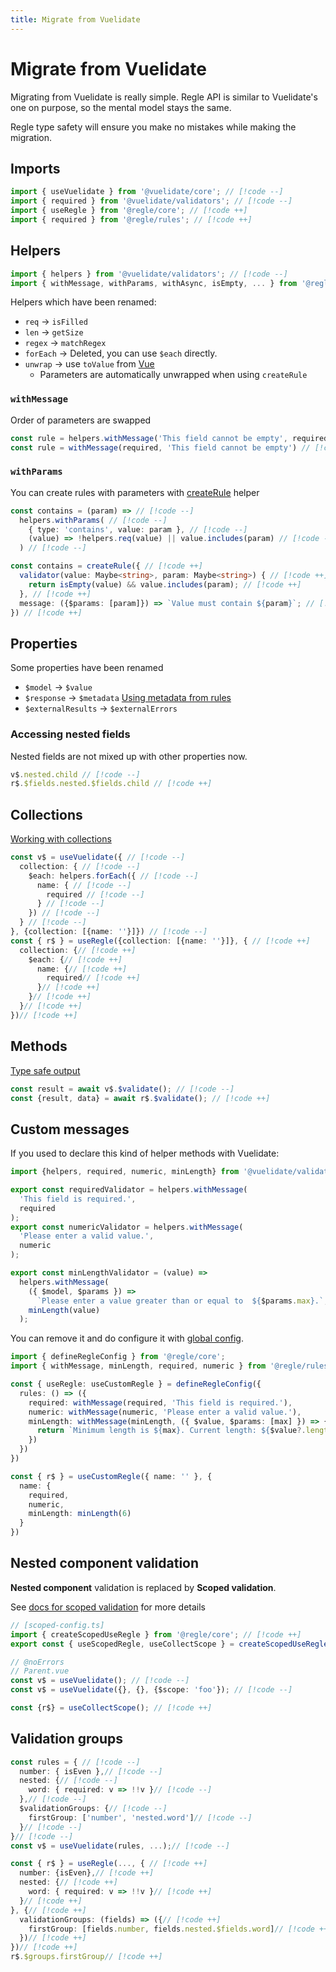 ```yaml
---
title: Migrate from Vuelidate
---
```


# Migrate from Vuelidate

Migrating from Vuelidate is really simple. Regle API is similar to Vuelidate's one on purpose, so the mental model stays the same.

Regle type safety will ensure you make no mistakes while making the migration.

## Imports

```ts
import { useVuelidate } from '@vuelidate/core'; // [!code --]
import { required } from '@vuelidate/validators'; // [!code --]
import { useRegle } from '@regle/core'; // [!code ++]
import { required } from '@regle/rules'; // [!code ++]
```

## Helpers

```ts
import { helpers } from '@vuelidate/validators'; // [!code --]
import { withMessage, withParams, withAsync, isEmpty, ... } from '@regle/rules'; // [!code ++]
```

Helpers which have been renamed:

- `req` -> `isFilled`
- `len` -> `getSize`
- `regex` -> `matchRegex`
- `forEach` -> Deleted, you can use `$each` directly.
- `unwrap` -> use `toValue` from [Vue](https://vuejs.org/api/reactivity-utilities#tovalue)
  - Parameters are automatically unwrapped when using `createRule`


### `withMessage`

Order of parameters are swapped

```ts
const rule = helpers.withMessage('This field cannot be empty', required) // [!code --]
const rule = withMessage(required, 'This field cannot be empty') // [!code ++]
```

### `withParams`

You can create rules with parameters with [createRule](/core-concepts/rules/reusable-rules#createrule) helper

```ts
const contains = (param) => // [!code --]
  helpers.withParams( // [!code --]
    { type: 'contains', value: param }, // [!code --]
    (value) => !helpers.req(value) || value.includes(param) // [!code --]
  ) // [!code --]

const contains = createRule({ // [!code ++]
  validator(value: Maybe<string>, param: Maybe<string>) { // [!code ++]
    return isEmpty(value) && value.includes(param); // [!code ++]
  }, // [!code ++]
  message: ({$params: [param]}) => `Value must contain ${param}`; // [!code ++]
}) // [!code ++]
```

## Properties

Some properties have been renamed

- `$model` -> `$value`
- `$response` -> `$metadata`  [Using metadata from rules](/advanced-usage/rule-metadata#using-metadata-from-rules)
- `$externalResults` -> `$externalErrors`

### Accessing nested fields

Nested fields are not mixed up with other properties now.

```ts
v$.nested.child // [!code --]
r$.$fields.nested.$fields.child // [!code ++]
```

## Collections

[Working with collections](/advanced-usage/collections)

```ts
const v$ = useVuelidate({ // [!code --]
  collection: { // [!code --]
    $each: helpers.forEach({ // [!code --]
      name: { // [!code --]
        required // [!code --]
      } // [!code --]
    }) // [!code --]
  } // [!code --]
}, {collection: [{name: ''}]}) // [!code --]
const { r$ } = useRegle({collection: [{name: ''}]}, { // [!code ++]
  collection: {// [!code ++]
    $each: {// [!code ++]
      name: {// [!code ++]
        required// [!code ++]
      }// [!code ++]
    }// [!code ++]
  }// [!code ++]
})// [!code ++]
```

## Methods

[Type safe output](/core-concepts/type-safe-output)


```ts
const result = await v$.$validate(); // [!code --]
const {result, data} = await r$.$validate(); // [!code ++]
```

## Custom messages

If you used to declare this kind of helper methods with Vuelidate:

```ts
import {helpers, required, numeric, minLength} from '@vuelidate/validators';

export const requiredValidator = helpers.withMessage(
  'This field is required.',
  required
);
export const numericValidator = helpers.withMessage(
  'Please enter a valid value.',
  numeric
);

export const minLengthValidator = (value) =>
  helpers.withMessage(
    ({ $model, $params }) =>
      `Please enter a value greater than or equal to  ${$params.max}.`,
    minLength(value)
  );
```

You can remove it and do configure it with [global config](/advanced-usage/global-config#replace-built-in-rules-messages).

```ts twoslash
import { defineRegleConfig } from '@regle/core';
import { withMessage, minLength, required, numeric } from '@regle/rules';

const { useRegle: useCustomRegle } = defineRegleConfig({
  rules: () => ({
    required: withMessage(required, 'This field is required.'),
    numeric: withMessage(numeric, 'Please enter a valid value.'),
    minLength: withMessage(minLength, ({ $value, $params: [max] }) => {
      return `Minimum length is ${max}. Current length: ${$value?.length}`;
    })
  })
})

const { r$ } = useCustomRegle({ name: '' }, {
  name: {
    required,
    numeric,
    minLength: minLength(6)
  }
})
```

## Nested component validation

__**Nested component**__ validation is replaced by __**Scoped validation**__.

See [docs for scoped validation](/advanced-usage/scoped-validation) for more details

```ts twoslash
// [scoped-config.ts]
import { createScopedUseRegle } from '@regle/core'; // [!code ++]
export const { useScopedRegle, useCollectScope } = createScopedUseRegle(); // [!code ++]

// @noErrors
// Parent.vue
const v$ = useVuelidate(); // [!code --]
const v$ = useVuelidate({}, {}, {$scope: 'foo'}); // [!code --]

const {r$} = useCollectScope(); // [!code ++]

```

## Validation groups

```ts
const rules = { // [!code --]
  number: { isEven },// [!code --]
  nested: {// [!code --]
    word: { required: v => !!v }// [!code --]
  },// [!code --]
  $validationGroups: {// [!code --]
    firstGroup: ['number', 'nested.word']// [!code --]
  }// [!code --]
}// [!code --]
const v$ = useVuelidate(rules, ...);// [!code --]

const { r$ } = useRegle(..., { // [!code ++]
  number: {isEven},// [!code ++]
  nested: {// [!code ++]
    word: { required: v => !!v }// [!code ++]
  }// [!code ++]
}, {// [!code ++]
  validationGroups: (fields) => ({// [!code ++]
    firstGroup: [fields.number, fields.nested.$fields.word]// [!code ++]
  })// [!code ++]
})// [!code ++]
r$.$groups.firstGroup// [!code ++]
```